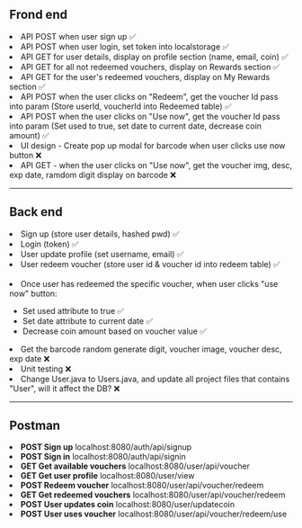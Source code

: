 <h2>Frond end</h2>
<li>API POST when user sign up &#9989;</li>
<li>API POST when user login, set token into localstorage &#9989;</li>
<li>API GET for user details, display on profile section (name, email, coin) &#9989;</li>
<li>API GET for all not redeemed vouchers, display on Rewards section &#9989;</li>
<li>API GET for the user's redeemed vouchers, display on My Rewards section &#9989;</li>
<li>API POST when the user clicks on "Redeem", get the voucher Id pass into param (Store userId, voucherId into Redeemed table) &#9989;</li>
<li>API POST when the user clicks on "Use now", get the voucher Id pass into param (Set used to true, set date to current date, decrease coin amount) &#9989;</li>
<li>UI design - Create pop up modal for barcode when user clicks use now button &#10060;</li>
<li>API GET - when the user clicks on "Use now", get the voucher img, desc, exp date, ramdom digit display on barcode &#10060;</li>

<hr>

<h2>Back end</h2>
<li>Sign up (store user details, hashed pwd) &#9989;</li>
<li>Login (token) &#9989;</li>
<li>User update profile (set username, email) &#9989;</li>
<li>User redeem voucher (store user id & voucher id into redeem table) &#9989;</li>
<br/>

<li>Once user has redeemed the specific voucher, when user clicks "use now" button:</li>
<ul>
  <li>Set used attribute to true &#9989;</li>
  <li>Set date attribute to current date &#9989;</li>
  <li>Decrease coin amount based on voucher value &#9989;</li>
</ul>

<li>Get the barcode random generate digit, voucher image, voucher desc, exp date &#10060;</li>
<li>Unit testing &#10060;</li>
<li>Change User.java to Users.java, and update all project files that contains "User", will it affect the DB? &#10060;</li>

<hr>

<h2>Postman</h2>
<li><b>POST Sign up</b> localhost:8080/auth/api/signup</li>
<li><b>POST Sign in</b> localhost:8080/auth/api/signin</li>
<li><b>GET Get available vouchers</b> localhost:8080/user/api/voucher</li>
<li><b>GET Get user profile</b> localhost:8080/user/view</li>
<li><b>POST Redeem voucher</b> localhost:8080/user/api/voucher/redeem</li>
<li><b>GET Get redeemed vouchers</b> localhost:8080/user/api/voucher/redeem</li>
<li><b>POST User updates coin</b> localhost:8080/user/updatecoin</li>
<li><b>POST User uses voucher</b> localhost:8080/user/api/voucher/redeem/use</li>
